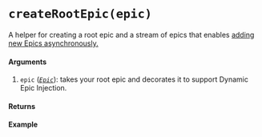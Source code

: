 # `createRootEpic(epic)`

A helper for creating a root epic and a stream of epics that enables [adding new Epics asynchronously.](https://redux-observable.js.org/docs/recipes/AddingNewEpicsAsynchronously.html)

#### Arguments

1. `epic` (*[`Epic`](https://redux-observable.js.org/docs/basics/Epics.html)*): takes your root epic and decorates it to support Dynamic Epic Injection.

#### Returns

#### Example
